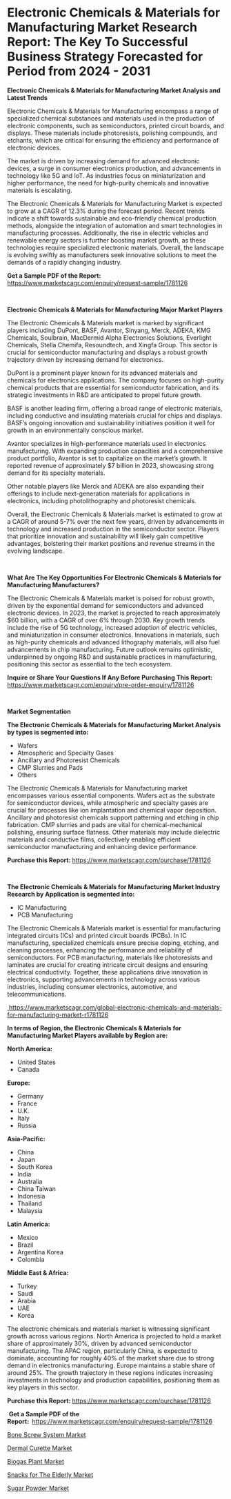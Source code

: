 <p><h1>Electronic Chemicals & Materials for Manufacturing Market Research Report: The Key To Successful Business Strategy Forecasted for Period from 2024 - 2031</h1></p><p><strong>Electronic Chemicals & Materials for Manufacturing Market Analysis and Latest Trends</strong></p>
<p><p>Electronic Chemicals & Materials for Manufacturing encompass a range of specialized chemical substances and materials used in the production of electronic components, such as semiconductors, printed circuit boards, and displays. These materials include photoresists, polishing compounds, and etchants, which are critical for ensuring the efficiency and performance of electronic devices.</p><p>The market is driven by increasing demand for advanced electronic devices, a surge in consumer electronics production, and advancements in technology like 5G and IoT. As industries focus on miniaturization and higher performance, the need for high-purity chemicals and innovative materials is escalating. </p><p>The Electronic Chemicals & Materials for Manufacturing Market is expected to grow at a CAGR of 12.3% during the forecast period. Recent trends indicate a shift towards sustainable and eco-friendly chemical production methods, alongside the integration of automation and smart technologies in manufacturing processes. Additionally, the rise in electric vehicles and renewable energy sectors is further boosting market growth, as these technologies require specialized electronic materials. Overall, the landscape is evolving swiftly as manufacturers seek innovative solutions to meet the demands of a rapidly changing industry.</p></p>
<p><strong>Get a Sample PDF of the Report:&nbsp;</strong> <a href="https://www.marketscagr.com/enquiry/request-sample/1781126?utm_campaign=1349&utm_medium=2&utm_source=Github&utm_content=ia&utm_term=08102024&utm_id=electronic-chemicals-materials-for-manufacturing">https://www.marketscagr.com/enquiry/request-sample/1781126</a></p>
<p>&nbsp;</p>
<p><strong>Electronic Chemicals & Materials for Manufacturing Major Market Players</strong></p>
<p><p>The Electronic Chemicals & Materials market is marked by significant players including DuPont, BASF, Avantor, Sinyang, Merck, ADEKA, KMG Chemicals, Soulbrain, MacDermid Alpha Electronics Solutions, Everlight Chemicals, Stella Chemifa, Resoundtech, and Xingfa Group. This sector is crucial for semiconductor manufacturing and displays a robust growth trajectory driven by increasing demand for electronics.</p><p>DuPont is a prominent player known for its advanced materials and chemicals for electronics applications. The company focuses on high-purity chemical products that are essential for semiconductor fabrication, and its strategic investments in R&D are anticipated to propel future growth. </p><p>BASF is another leading firm, offering a broad range of electronic materials, including conductive and insulating materials crucial for chips and displays. BASF’s ongoing innovation and sustainability initiatives position it well for growth in an environmentally conscious market.</p><p>Avantor specializes in high-performance materials used in electronics manufacturing. With expanding production capacities and a comprehensive product portfolio, Avantor is set to capitalize on the market’s growth. It reported revenue of approximately $7 billion in 2023, showcasing strong demand for its specialty materials.</p><p>Other notable players like Merck and ADEKA are also expanding their offerings to include next-generation materials for applications in electronics, including photolithography and photoresist chemicals.</p><p>Overall, the Electronic Chemicals & Materials market is estimated to grow at a CAGR of around 5-7% over the next few years, driven by advancements in technology and increased production in the semiconductor sector. Players that prioritize innovation and sustainability will likely gain competitive advantages, bolstering their market positions and revenue streams in the evolving landscape.</p></p>
<p>&nbsp;</p>
<p><strong>What Are The Key Opportunities For Electronic Chemicals & Materials for Manufacturing Manufacturers?</strong></p>
<p><p>The Electronic Chemicals & Materials market is poised for robust growth, driven by the exponential demand for semiconductors and advanced electronic devices. In 2023, the market is projected to reach approximately $60 billion, with a CAGR of over 6% through 2030. Key growth trends include the rise of 5G technology, increased adoption of electric vehicles, and miniaturization in consumer electronics. Innovations in materials, such as high-purity chemicals and advanced lithography materials, will also fuel advancements in chip manufacturing. Future outlook remains optimistic, underpinned by ongoing R&D and sustainable practices in manufacturing, positioning this sector as essential to the tech ecosystem.</p></p>
<p><strong>Inquire or Share Your Questions If Any Before Purchasing This Report:</strong> <a href="https://www.marketscagr.com/enquiry/pre-order-enquiry/1781126?utm_campaign=1349&utm_medium=2&utm_source=Github&utm_content=ia&utm_term=08102024&utm_id=electronic-chemicals-materials-for-manufacturing">https://www.marketscagr.com/enquiry/pre-order-enquiry/1781126</a></p>
<p>&nbsp;</p>
<p><strong>Market Segmentation</strong></p>
<p><strong>The Electronic Chemicals & Materials for Manufacturing Market Analysis by types is segmented into:</strong></p>
<p><ul><li>Wafers</li><li>Atmospheric and Specialty Gases</li><li>Ancillary and Photoresist Chemicals</li><li>CMP Slurries and Pads</li><li>Others</li></ul></p>
<p><p>The Electronic Chemicals & Materials for Manufacturing market encompasses various essential components. Wafers act as the substrate for semiconductor devices, while atmospheric and specialty gases are crucial for processes like ion implantation and chemical vapor deposition. Ancillary and photoresist chemicals support patterning and etching in chip fabrication. CMP slurries and pads are vital for chemical-mechanical polishing, ensuring surface flatness. Other materials may include dielectric materials and conductive films, collectively enabling efficient semiconductor manufacturing and enhancing device performance.</p></p>
<p><strong>Purchase this Report:&nbsp;</strong><a href="https://www.marketscagr.com/purchase/1781126?utm_campaign=1349&utm_medium=2&utm_source=Github&utm_content=ia&utm_term=08102024&utm_id=electronic-chemicals-materials-for-manufacturing">https://www.marketscagr.com/purchase/1781126</a></p>
<p>&nbsp;</p>
<p><strong>The Electronic Chemicals & Materials for Manufacturing Market Industry Research by Application is segmented into:</strong></p>
<p><ul><li>IC Manufacturing</li><li>PCB Manufacturing</li></ul></p>
<p><p>The Electronic Chemicals & Materials market is essential for manufacturing integrated circuits (ICs) and printed circuit boards (PCBs). In IC manufacturing, specialized chemicals ensure precise doping, etching, and cleaning processes, enhancing the performance and reliability of semiconductors. For PCB manufacturing, materials like photoresists and laminates are crucial for creating intricate circuit designs and ensuring electrical conductivity. Together, these applications drive innovation in electronics, supporting advancements in technology across various industries, including consumer electronics, automotive, and telecommunications.</p></p>
<p><a href="https://www.marketscagr.com/global-electronic-chemicals-and-materials-for-manufacturing-market-r1781126?utm_campaign=1349&utm_medium=2&utm_source=Github&utm_content=ia&utm_term=08102024&utm_id=electronic-chemicals-materials-for-manufacturing">&nbsp;https://www.marketscagr.com/global-electronic-chemicals-and-materials-for-manufacturing-market-r1781126</a></p>
<p><strong>In terms of Region, the Electronic Chemicals & Materials for Manufacturing Market Players available by Region are:</strong></p>
<p>
    <p> <strong> North America: </strong>
        <ul>
            <li>United States</li>
            <li>Canada</li>
        </ul>
        </p> 
    <p> <strong> Europe: </strong>
        <ul>
            <li>Germany</li>
            <li>France</li>
            <li>U.K.</li>
            <li>Italy</li>
            <li>Russia</li>
        </ul>
        </p> 
    <p> <strong> Asia-Pacific: </strong>
        <ul>
            <li>China</li>
            <li>Japan</li>
            <li>South Korea</li>
            <li>India</li>
            <li>Australia</li>
            <li>China Taiwan</li>
            <li>Indonesia</li>
            <li>Thailand</li>
            <li>Malaysia</li>
        </ul>
        </p> 
    <p> <strong> Latin America: </strong>
        <ul>
            <li>Mexico</li>
            <li>Brazil</li>
            <li>Argentina Korea</li>
            <li>Colombia</li>
        </ul>
        </p> 
    <p> <strong> Middle East & Africa: </strong>
        <ul>
            <li>Turkey</li>
            <li>Saudi</li>
            <li>Arabia</li>
            <li>UAE</li>
            <li>Korea</li>
        </ul>
    </p>
    </p>
<p><p>The electronic chemicals and materials market is witnessing significant growth across various regions. North America is projected to hold a market share of approximately 30%, driven by advanced semiconductor manufacturing. The APAC region, particularly China, is expected to dominate, accounting for roughly 40% of the market share due to strong demand in electronics manufacturing. Europe maintains a stable share of around 25%. The growth trajectory in these regions indicates increasing investments in technology and production capabilities, positioning them as key players in this sector.</p></p>
<p><strong>Purchase this Report: </strong><a href="https://www.marketscagr.com/purchase/1781126?utm_campaign=1349&utm_medium=2&utm_source=Github&utm_content=ia&utm_term=08102024&utm_id=electronic-chemicals-materials-for-manufacturing">https://www.marketscagr.com/purchase/1781126</a></p>
<p>&nbsp;<strong>Get a Sample PDF of the Report:&nbsp;&nbsp;</strong><a href="https://www.marketscagr.com/enquiry/request-sample/1781126?utm_campaign=1349&utm_medium=2&utm_source=Github&utm_content=ia&utm_term=08102024&utm_id=electronic-chemicals-materials-for-manufacturing">https://www.marketscagr.com/enquiry/request-sample/1781126</a></p>
<p><strong></strong></p>
<p><p><a href="https://www.linkedin.com/pulse/global-bone-screw-system-market-trends-innovations-forward-looking-lfwhe?utm_campaign=1349&utm_medium=2&utm_source=Github&utm_content=ia&utm_term=08102024&utm_id=electronic-chemicals-materials-for-manufacturing">Bone Screw System Market</a></p><p><a href="https://www.linkedin.com/pulse/global-dermal-curette-market-trends-analysis-future-faxuc?utm_campaign=1349&utm_medium=2&utm_source=Github&utm_content=ia&utm_term=08102024&utm_id=electronic-chemicals-materials-for-manufacturing">Dermal Curette Market</a></p><p><a href="https://www.linkedin.com/pulse/insights-biogas-plant-market-size-which-expanding-54-cagr-from-gf9xf?utm_campaign=1349&utm_medium=2&utm_source=Github&utm_content=ia&utm_term=08102024&utm_id=electronic-chemicals-materials-for-manufacturing">Biogas Plant Market</a></p><p><a href="https://issuu.com/reportprime-2/docs/snacks-for-the-elderly-market-size-_765ba2f224926d?utm_campaign=1349&utm_medium=2&utm_source=Github&utm_content=ia&utm_term=08102024&utm_id=electronic-chemicals-materials-for-manufacturing">Snacks for The Elderly Market</a></p><p><a href="https://issuu.com/reportprime-2/docs/sugar-powder-market-size-2030.pptx_38ab4ed5bc45c2?utm_campaign=1349&utm_medium=2&utm_source=Github&utm_content=ia&utm_term=08102024&utm_id=electronic-chemicals-materials-for-manufacturing">Sugar Powder Market</a></p></p>